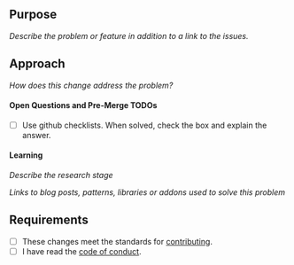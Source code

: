 ## Purpose
_Describe the problem or feature in addition to a link to the issues._

## Approach
_How does this change address the problem?_

#### Open Questions and Pre-Merge TODOs
- [ ] Use github checklists. When solved, check the box and explain the answer.

#### Learning
_Describe the research stage_

_Links to blog posts, patterns, libraries or addons used to solve this problem_

## Requirements
- [ ] These changes meet the standards for [contributing](https://github.com/GhostWriters/DockSTARTer/blob/master/.github/CONTRIBUTING.md).
- [ ] I have read the [code of conduct](https://github.com/GhostWriters/DockSTARTer/blob/master/.github/CODE_OF_CONDUCT.md).
